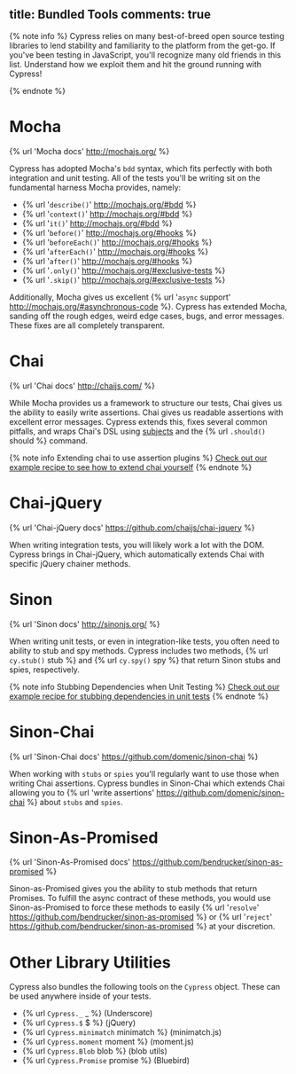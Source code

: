title: Bundled Tools
comments: true
---

{% note info %}
Cypress relies on many best-of-breed open source testing libraries to lend stability and familiarity to the platform from the get-go. If you've been testing in JavaScript, you'll recognize many old friends in this list. Understand how we exploit them and hit the ground running with Cypress!

{% endnote %}

# Mocha

{% url 'Mocha docs' http://mochajs.org/ %}

Cypress has adopted Mocha's `bdd` syntax, which fits perfectly with both integration and unit testing. All of the tests you'll be writing sit on the fundamental harness Mocha provides, namely:

* {% url '`describe()`' http://mochajs.org/#bdd %}
* {% url '`context()`' http://mochajs.org/#bdd %}
* {% url '`it()`' http://mochajs.org/#bdd %}
* {% url '`before()`' http://mochajs.org/#hooks %}
* {% url '`beforeEach()`' http://mochajs.org/#hooks %}
* {% url '`afterEach()`' http://mochajs.org/#hooks %}
* {% url '`after()`' http://mochajs.org/#hooks %}
* {% url '`.only()`' http://mochajs.org/#exclusive-tests %}
* {% url '`.skip()`' http://mochajs.org/#exclusive-tests %}

Additionally, Mocha gives us excellent {% url '`async` support' http://mochajs.org/#asynchronous-code %}. Cypress has extended Mocha, sanding off the rough edges, weird edge cases, bugs, and error messages. These fixes are all completely transparent.

# Chai

{% url 'Chai docs' http://chaijs.com/ %}

While Mocha provides us a framework to structure our tests, Chai gives us the ability to easily write assertions. Chai gives us readable assertions with excellent error messages. Cypress extends this, fixes several common pitfalls, and wraps Chai's DSL using [subjects](https://on.cypress.io/guides/making-assertions) and the {% url `.should()` should %} command.

{% note info Extending chai to use assertion plugins %}
[Check out our example recipe to see how to extend chai yourself](https://github.com/cypress-io/cypress-example-recipes/blob/master/cypress/integration/extending_chai_assertion_plugins_spec.js)
{% endnote %}

# Chai-jQuery

{% url 'Chai-jQuery docs' https://github.com/chaijs/chai-jquery %}

When writing integration tests, you will likely work a lot with the DOM. Cypress brings in Chai-jQuery, which automatically extends Chai with specific jQuery chainer methods.

# Sinon

{% url 'Sinon docs' http://sinonjs.org/ %}

When writing unit tests, or even in integration-like tests, you often need to ability to stub and spy methods. Cypress includes two methods, {% url `cy.stub()` stub %} and {% url `cy.spy()` spy %} that return Sinon stubs and spies, respectively.

{% note info Stubbing Dependencies when Unit Testing %}
[Check out our example recipe for stubbing dependencies in unit tests](https://github.com/cypress-io/cypress-example-recipes/blob/master/cypress/integration/unit_test_stubbing_dependencies_spec.js)
{% endnote %}

# Sinon-Chai

{% url 'Sinon-Chai docs' https://github.com/domenic/sinon-chai %}

When working with `stubs` or `spies` you'll regularly want to use those when writing Chai assertions. Cypress bundles in Sinon-Chai which extends Chai allowing you to {% url 'write assertions' https://github.com/domenic/sinon-chai %} about `stubs` and `spies`.

# Sinon-As-Promised

{% url 'Sinon-As-Promised docs' https://github.com/bendrucker/sinon-as-promised %}

Sinon-as-Promised gives you the ability to stub methods that return Promises. To fulfill the async contract of these methods, you would use Sinon-as-Promised to force these methods to easily {% url '`resolve`' https://github.com/bendrucker/sinon-as-promised %} or {% url '`reject`' https://github.com/bendrucker/sinon-as-promised %} at your discretion.

# Other Library Utilities

Cypress also bundles the following tools on the `Cypress` object. These can be used anywhere inside of your tests.

- {% url `Cypress._` _ %} (Underscore)
- {% url `Cypress.$` $ %} (jQuery)
- {% url `Cypress.minimatch` minimatch %} (minimatch.js)
- {% url `Cypress.moment` moment %} (moment.js)
- {% url `Cypress.Blob` blob %} (blob utils)
- {% url `Cypress.Promise` promise %} (Bluebird)
